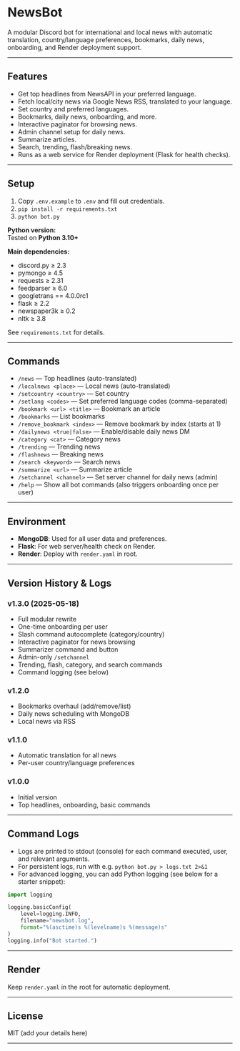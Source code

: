 # NewsBot

A modular Discord bot for international and local news with automatic translation, country/language preferences, bookmarks, daily news, onboarding, and Render deployment support.

---

## Features
- Get top headlines from NewsAPI in your preferred language.
- Fetch local/city news via Google News RSS, translated to your language.
- Set country and preferred languages.
- Bookmarks, daily news, onboarding, and more.
- Interactive paginator for browsing news.
- Admin channel setup for daily news.
- Summarize articles.
- Search, trending, flash/breaking news.
- Runs as a web service for Render deployment (Flask for health checks).

---

## Setup

1. Copy `.env.example` to `.env` and fill out credentials.
2. `pip install -r requirements.txt`
3. `python bot.py`

**Python version:**  
Tested on **Python 3.10+**

**Main dependencies:**  
- discord.py ≥ 2.3
- pymongo ≥ 4.5
- requests ≥ 2.31
- feedparser ≥ 6.0
- googletrans == 4.0.0rc1
- flask ≥ 2.2
- newspaper3k ≥ 0.2
- nltk ≥ 3.8

See `requirements.txt` for details.

---

## Commands

- `/news` — Top headlines (auto-translated)
- `/localnews <place>` — Local news (auto-translated)
- `/setcountry <country>` — Set country
- `/setlang <codes>` — Set preferred language codes (comma-separated)
- `/bookmark <url> <title>` — Bookmark an article
- `/bookmarks` — List bookmarks
- `/remove_bookmark <index>` — Remove bookmark by index (starts at 1)
- `/dailynews <true|false>` — Enable/disable daily news DM
- `/category <cat>` — Category news
- `/trending` — Trending news
- `/flashnews` — Breaking news
- `/search <keyword>` — Search news
- `/summarize <url>` — Summarize article
- `/setchannel <channel>` — Set server channel for daily news (admin)
- `/help` — Show all bot commands (also triggers onboarding once per user)

---

## Environment

- **MongoDB**: Used for all user data and preferences.
- **Flask**: For web server/health check on Render.
- **Render**: Deploy with `render.yaml` in root.

---

## Version History & Logs

### v1.3.0 (2025-05-18)
- Full modular rewrite
- One-time onboarding per user
- Slash command autocomplete (category/country)
- Interactive paginator for news browsing
- Summarizer command and button
- Admin-only `/setchannel`
- Trending, flash, category, and search commands
- Command logging (see below)

### v1.2.0
- Bookmarks overhaul (add/remove/list)
- Daily news scheduling with MongoDB
- Local news via RSS

### v1.1.0
- Automatic translation for all news
- Per-user country/language preferences

### v1.0.0
- Initial version
- Top headlines, onboarding, basic commands

---

## Command Logs

- Logs are printed to stdout (console) for each command executed, user, and relevant arguments.
- For persistent logs, run with e.g. `python bot.py > logs.txt 2>&1`
- For advanced logging, you can add Python logging (see below for a starter snippet):

```python
import logging

logging.basicConfig(
    level=logging.INFO,
    filename="newsbot.log",
    format="%(asctime)s %(levelname)s %(message)s"
)
logging.info("Bot started.")
```

---

## Render

Keep `render.yaml` in the root for automatic deployment.

---

## License

MIT (add your details here)

---
